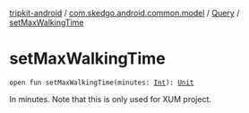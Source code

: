 [tripkit-android](../../index.md) / [com.skedgo.android.common.model](../index.md) / [Query](index.md) / [setMaxWalkingTime](./set-max-walking-time.md)

# setMaxWalkingTime

`open fun setMaxWalkingTime(minutes: `[`Int`](https://kotlinlang.org/api/latest/jvm/stdlib/kotlin/-int/index.html)`): `[`Unit`](https://kotlinlang.org/api/latest/jvm/stdlib/kotlin/-unit/index.html)

In minutes. Note that this is only used for XUM project.

